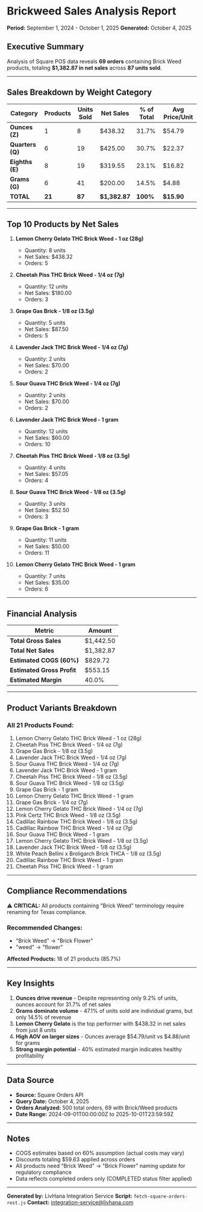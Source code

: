 <!-- Optimized: 2025-10-06 -->
<!-- RPM: 1.6.2.1.1.6.2.1_BRICKWEED_SALES_REPORT_20251006 -->
<!-- Session: E2E RPM DNA Application -->
<!-- AOM: RND (Reggie & Dro) -->
<!-- COI: TECHNOLOGY -->
<!-- RPM: HIGH -->
<!-- ACTION: BUILD -->

# Brickweed Sales Analysis Report
**Period:** September 1, 2024 - October 1, 2025
**Generated:** October 4, 2025

## Executive Summary

Analysis of Square POS data reveals **69 orders** containing Brick Weed products, totaling **$1,382.87 in net sales** across **87 units sold**.

---

## Sales Breakdown by Weight Category

| Category | Products | Units Sold | Net Sales | % of Total | Avg Price/Unit |
|----------|----------|------------|-----------|------------|----------------|
| **Ounces (Z)** | 1 | 8 | $438.32 | 31.7% | $54.79 |
| **Quarters (Q)** | 6 | 19 | $425.00 | 30.7% | $22.37 |
| **Eighths (E)** | 8 | 19 | $319.55 | 23.1% | $16.82 |
| **Grams (G)** | 6 | 41 | $200.00 | 14.5% | $4.88 |
| **TOTAL** | **21** | **87** | **$1,382.87** | **100%** | **$15.90** |

---

## Top 10 Products by Net Sales

1. **Lemon Cherry Gelato THC Brick Weed - 1 oz (28g)**
   - Quantity: 8 units
   - Net Sales: $438.32
   - Orders: 5

2. **Cheetah Piss THC Brick Weed - 1/4 oz (7g)**
   - Quantity: 12 units
   - Net Sales: $180.00
   - Orders: 3

3. **Grape Gas Brick - 1/8 oz (3.5g)**
   - Quantity: 5 units
   - Net Sales: $87.50
   - Orders: 5

4. **Lavender Jack THC Brick Weed - 1/4 oz (7g)**
   - Quantity: 2 units
   - Net Sales: $70.00
   - Orders: 2

5. **Sour Guava THC Brick Weed - 1/4 oz (7g)**
   - Quantity: 2 units
   - Net Sales: $70.00
   - Orders: 2

6. **Lavender Jack THC Brick Weed - 1 gram**
   - Quantity: 12 units
   - Net Sales: $60.00
   - Orders: 10

7. **Cheetah Piss THC Brick Weed - 1/8 oz (3.5g)**
   - Quantity: 4 units
   - Net Sales: $57.05
   - Orders: 4

8. **Sour Guava THC Brick Weed - 1/8 oz (3.5g)**
   - Quantity: 3 units
   - Net Sales: $52.50
   - Orders: 3

9. **Grape Gas Brick - 1 gram**
   - Quantity: 11 units
   - Net Sales: $50.00
   - Orders: 11

10. **Lemon Cherry Gelato THC Brick Weed - 1 gram**
    - Quantity: 7 units
    - Net Sales: $35.00
    - Orders: 6

---

## Financial Analysis

| Metric | Amount |
|--------|--------|
| **Total Gross Sales** | $1,442.50 |
| **Total Net Sales** | $1,382.87 |
| **Estimated COGS (60%)** | $829.72 |
| **Estimated Gross Profit** | $553.15 |
| **Estimated Margin** | 40.0% |

---

## Product Variants Breakdown

### All 21 Products Found:

1. Lemon Cherry Gelato THC Brick Weed - 1 oz (28g)
2. Cheetah Piss THC Brick Weed - 1/4 oz (7g)
3. Grape Gas Brick - 1/8 oz (3.5g)
4. Lavender Jack THC Brick Weed - 1/4 oz (7g)
5. Sour Guava THC Brick Weed - 1/4 oz (7g)
6. Lavender Jack THC Brick Weed - 1 gram
7. Cheetah Piss THC Brick Weed - 1/8 oz (3.5g)
8. Sour Guava THC Brick Weed - 1/8 oz (3.5g)
9. Grape Gas Brick - 1 gram
10. Lemon Cherry Gelato THC Brick Weed - 1 gram
11. Grape Gas Brick - 1/4 oz (7g)
12. Lemon Cherry Gelato THC Brick Weed - 1/4 oz (7g)
13. Pink Certz THC Brick Weed - 1/8 oz (3.5g)
14. Cadillac Rainbow THC Brick Weed - 1/8 oz (3.5g)
15. Cadillac Rainbow THC Brick Weed - 1/4 oz (7g)
16. Sour Guava THC Brick Weed - 1 gram
17. Lemon Cherry Gelato THC Brick Weed - 1/8 oz (3.5g)
18. Lavender Jack THC Brick Weed - 1/8 oz (3.5g)
19. White Peach Bellini x Broligarch Brick THCA - 1/8 oz (3.5g)
20. Cadillac Rainbow THC Brick Weed - 1 gram
21. Cheetah Piss THC Brick Weed - 1 gram

---

## Compliance Recommendations

⚠️ **CRITICAL:** All products containing "Brick Weed" terminology require renaming for Texas compliance.

### Recommended Changes:
- "Brick Weed" → "Brick Flower"
- "weed" → "flower"

**Affected Products:** 18 of 21 products (85.7%)

---

## Key Insights

1. **Ounces drive revenue** - Despite representing only 9.2% of units, ounces account for 31.7% of net sales
2. **Grams dominate volume** - 47.1% of units sold are individual grams, but only 14.5% of revenue
3. **Lemon Cherry Gelato** is the top performer with $438.32 in net sales from just 8 units
4. **High AOV on larger sizes** - Ounces average $54.79/unit vs $4.88/unit for grams
5. **Strong margin potential** - 40% estimated margin indicates healthy profitability

---

## Data Source
- **Source:** Square Orders API
- **Query Date:** October 4, 2025
- **Orders Analyzed:** 500 total orders, 69 with Brick/Weed products
- **Date Range:** 2024-09-01T00:00:00Z to 2025-10-01T23:59:59Z

---

## Notes

- COGS estimates based on 60% assumption (actual costs may vary)
- Discounts totaling $59.63 applied across orders
- All products need "Brick Weed" → "Brick Flower" naming update for regulatory compliance
- Data reflects completed orders only (COMPLETED status filter applied)

---

**Generated by:** LivHana Integration Service
**Script:** `fetch-square-orders-rest.js`
**Contact:** integration-service@livhana.com
